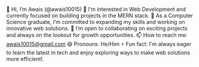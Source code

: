 👋 Hi, I’m Awais (@awais10015)
👀 I’m interested in Web Development and currently focused on building projects in the MERN stack.
🌱 As a Computer Science graduate, I’m committed to expanding my skills and working on innovative web solutions.
💞️ I’m open to collaborating on exciting projects and always on the lookout for growth opportunities.
📫 How to reach me: awais10015@gmail.com
😄 Pronouns: He/Him
⚡ Fun fact: I'm always eager to learn the latest in tech and enjoy exploring ways to make web solutions more efficient!.
